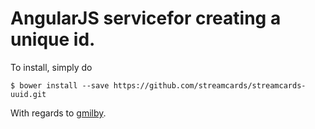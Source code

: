 # AngularJS servicefor creating a unique id.

To install, simply do

    $ bower install --save https://github.com/streamcards/streamcards-uuid.git

With regards to [gmilby](https://gist.github.com/gmilby/6611969).
